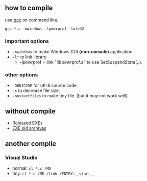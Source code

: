 ## how to compile

use [gcc](http://gcc.gnu.org/) on command line.

```
gcc *.c -mwindows -lpowrprof -lole32
```

### important options

* `-mwindows` to make Windows GUI **(non-console)** application.
* `-l*` to link library
  * -lpowrprof = link "libpowrprof.a" to use SetSuspendState(..).

### other options

* `-DUNICODE` for utf-8 source code.
* `-s` to decrease file size.
* `-nostartfiles` to make tiny file. (but it may not work well)

## without compile

* [Released EXEs](https://github.com/0mg/windows/releases)
* [EXE old archives](https://bitbucket.org/0mg/windows/downloads/)

## another compile

### Visual Studio

* normal: `cl *.c /MD`
* tiny: `cl *.c /MD /link /ENTRY:__start__`
